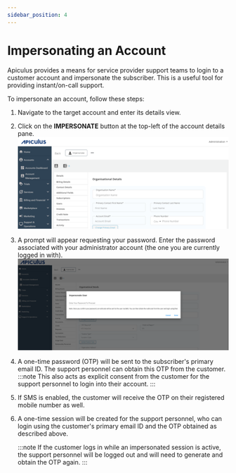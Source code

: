 ```yaml
---
sidebar_position: 4
---
```

# Impersonating an Account

Apiculus provides a means for service provider support teams to login to a customer account and impersonate the subscriber. This is a useful tool for providing instant/on-call support.

To impersonate an account, follow these steps:

1. Navigate to the target account and enter its details view.
2. Click on the **IMPERSONATE** button at the top-left of the account details pane.![Impersonate](img/Impersonate.png)
3. A prompt will appear requesting your password. Enter the password associated with your administrator account (the one you are currently logged in with).![Impersonate](img/Impersonate2.png)
4. A one-time password (OTP) will be sent to the subscriber's primary email ID. The support personnel can obtain this OTP from the customer.
	:::note
	This also acts as explicit consent from the customer for the support personnel to login into their account.
	:::
5. If SMS is enabled, the customer will receive the OTP on their registered mobile number as well.
6. A one-time session will be created for the support personnel, who can login using the customer's primary email ID and the OTP obtained as described above.
   
   :::note
	If the customer logs in while an impersonated session is active, the support personnel will be logged out and will need to generate and obtain the OTP again.
	:::





